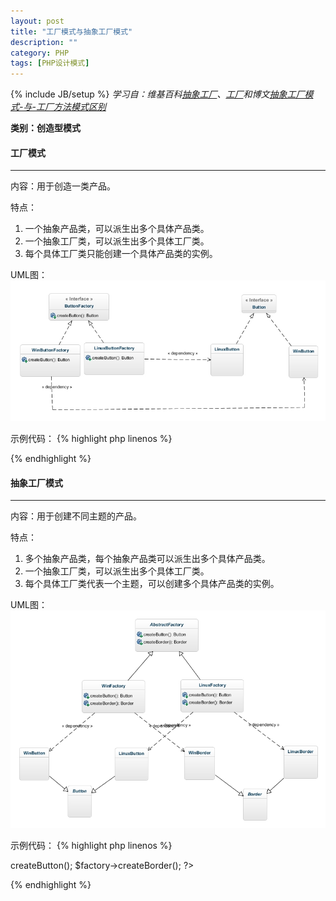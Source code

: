 ```yaml
---
layout: post
title: "工厂模式与抽象工厂模式"
description: ""
category: PHP
tags: [PHP设计模式]
---
```

{% include JB/setup %}
*学习自：维基百科[抽象工厂](http://zh.wikipedia.org/wiki/%E6%8A%BD%E8%B1%A1%E5%B7%A5%E5%8E%82)、[工厂](http://zh.wikipedia.org/wiki/%E5%B7%A5%E5%8E%82%E6%96%B9%E6%B3%95)和博文[抽象工厂模式-与-工厂方法模式区别](http://blog.csdn.net/wangwenhui11/article/details/3955125)*

**类别：创造型模式**

#### 工厂模式
- - -
内容：用于创造一类产品。

特点：

1. 一个抽象产品类，可以派生出多个具体产品类。
2. 一个抽象工厂类，可以派生出多个具体工厂类。
3. 每个具体工厂类只能创建一个具体产品类的实例。

UML图：
![factory](/assets/img/201309130101.jpg)

示例代码：
{% highlight php linenos %}
<?php
interface Button{}
class WinButton implements Button{}
class LinuxButton implements Button{}
interface ButtonFactory
{
    public function createButton();
}
class WinButtonFactory implements ButtonFactory
{
    public function createButton()
    {
        return new WinButton();
    }
}
class LinuxButtonFactory implements ButtonFactory
{
    public function createButton()
    {
        return new LinuxButton();
    }
}
?>
{% endhighlight %}

#### 抽象工厂模式
- - -
内容：用于创建不同主题的产品。

特点：

1. 多个抽象产品类，每个抽象产品类可以派生出多个具体产品类。
2. 一个抽象工厂类，可以派生出多个具体工厂类。
3. 每个具体工厂类代表一个主题，可以创建多个具体产品类的实例。

UML图：
![abstract factory](/assets/img/201309130102.jpg)

示例代码：
{% highlight php linenos %}
<?php
abstract class AbstractFactory {
    abstract public function createButton();
    abstract public function createBorder();
}
 
class LinuxFactory extends AbstractFactory{
    public function createButton()
    {
 
        return new LinuxButton();
    }
    public function createBorder()
    {
        return new LinuxBorder();
    }
}
class WinFactory extends AbstractFactory{
    public function createButton()
    {
        return new WinButton();
    }
    public function createBorder()
    {
        return new WinBorder();
    }
}
abstract class Button{}
abstract class Border{}
 
class LinuxButton extends Button{
    function __construct()
    {
        echo 'LinuxButton is created' . "\n";
    }
}
class LinuxBorder extends Border{
    function __construct()
    {
        echo 'LinuxBorder is created' . "\n";
    }
}
 
 
class WinButton extends Button{
    function __construct()
    {
        echo 'WinButton is created' . "\n";
    }
}
class WinBorder extends Border{
    function __construct()
    {
        echo 'WinBorder is created' . "\n";
    }
}

$type = 'Linux'; //value by user.
if(!in_array($type, array('Win','Linux')))
    die('Type Error');
$factoryClass = $type.'Factory';
$factory=new $factoryClass;
$factory->createButton();
$factory->createBorder();
?>
{% endhighlight %}